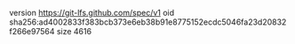 version https://git-lfs.github.com/spec/v1
oid sha256:ad4002833f383bcb373e6eb38b91e8775152ecdc5046fa23d20832f266e97564
size 4616
